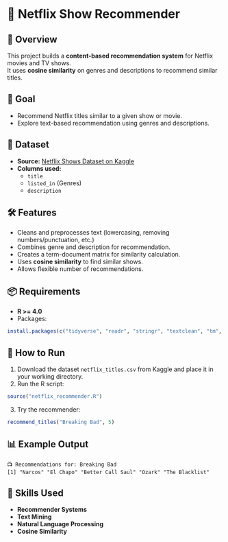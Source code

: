 # 🎥 Netflix Show Recommender

## 📌 Overview
This project builds a **content-based recommendation system** for Netflix movies and TV shows.  
It uses **cosine similarity** on genres and descriptions to recommend similar titles.

## 🎯 Goal
- Recommend Netflix titles similar to a given show or movie.
- Explore text-based recommendation using genres and descriptions.

## 📂 Dataset
- **Source:** [Netflix Shows Dataset on Kaggle](https://www.kaggle.com/datasets/shivamb/netflix-shows)
- **Columns used:**
  - `title`
  - `listed_in` (Genres)
  - `description`

## 🛠 Features
- Cleans and preprocesses text (lowercasing, removing numbers/punctuation, etc.)
- Combines genre and description for recommendation.
- Creates a term-document matrix for similarity calculation.
- Uses **cosine similarity** to find similar shows.
- Allows flexible number of recommendations.

## 📦 Requirements
- **R >= 4.0**
- Packages:
```r
install.packages(c("tidyverse", "readr", "stringr", "textclean", "tm", "proxy"))
```

## 🚀 How to Run
1. Download the dataset `netflix_titles.csv` from Kaggle and place it in your working directory.
2. Run the R script:
```r
source("netflix_recommender.R")
```
3. Try the recommender:
```r
recommend_titles("Breaking Bad", 5)
```

## 📊 Example Output
```
📺 Recommendations for: Breaking Bad
[1] "Narcos" "El Chapo" "Better Call Saul" "Ozark" "The Blacklist"
```

## 📌 Skills Used
- **Recommender Systems**
- **Text Mining**
- **Natural Language Processing**
- **Cosine Similarity**
